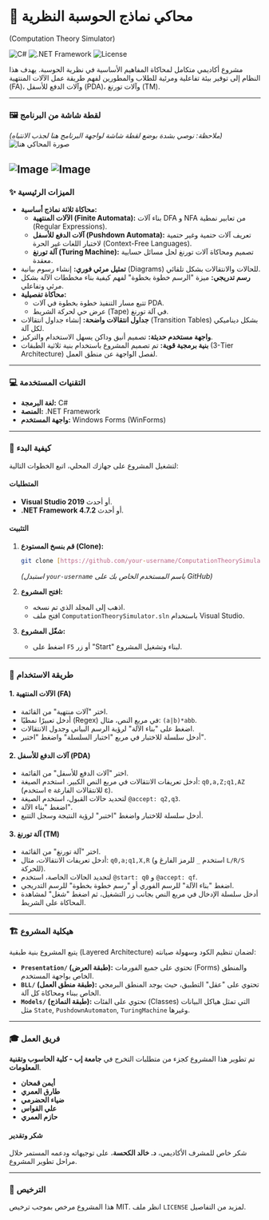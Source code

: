 # 🤖 محاكي نماذج الحوسبة النظرية 
(Computation Theory Simulator)

![C#](https://img.shields.io/badge/Language-C%23-blueviolet)
![.NET Framework](https://img.shields.io/badge/Framework-.NET%20WinForms-blue)
![License](https://img.shields.io/badge/License-MIT-green)

مشروع أكاديمي متكامل لمحاكاة المفاهيم الأساسية في نظرية الحوسبة. يهدف هذا النظام إلى توفير بيئة تفاعلية ومرئية للطلاب والمطورين لفهم طريقة عمل الآلات المنتهية (FA)، وآلات الدفع للأسفل (PDA)، وآلات تورنغ (TM).

---

### 🖼️ لقطة شاشة من البرنامج

*(ملاحظة: نوصي بشدة بوضع لقطة شاشة لواجهة البرنامج هنا لجذب الانتباه)*
![صورة المحاكي هنا](https://via.placeholder.com/800x500.png?text=ضع+لقطة+شاشة+للبرنامج+هنا)

![Image](https://github.com/user-attachments/assets/6eb6638c-31fd-40d5-8091-519c5e581a70)
![Image](https://github.com/user-attachments/assets/844aa184-31dc-416b-97e7-2340a8caabf7)
---

### ✨ الميزات الرئيسية

- **محاكاة ثلاثة نماذج أساسية:**
    - **الآلات المنتهية (Finite Automata):** بناء آلات DFA و NFA من تعابير نمطية (Regular Expressions).
    - **آلات الدفع للأسفل (Pushdown Automata):** تعريف آلات حتمية وغير حتمية لاختبار اللغات غير الحرة (Context-Free Languages).
    - **آلة تورنغ (Turing Machine):** تصميم ومحاكاة آلات تورنغ لحل مسائل حسابية معقدة.
- **تمثيل مرئي فوري:** إنشاء رسوم بيانية (Diagrams) للحالات والانتقالات بشكل تلقائي.
- **رسم تدريجي:** ميزة "الرسم خطوة بخطوة" لفهم كيفية بناء مخططات الآلة بشكل مرئي وتفاعلي.
- **محاكاة تفصيلية:**
    - تتبع مسار التنفيذ خطوة بخطوة في آلات PDA.
    - عرض حي لحركة الشريط (Tape) في آلة تورنغ.
- **جداول انتقالات واضحة:** إنشاء جداول انتقالات (Transition Tables) بشكل ديناميكي لكل آلة.
- **واجهة مستخدم حديثة:** تصميم أنيق وداكن يسهل الاستخدام والتركيز.
- **بنية برمجية قوية:** تم تصميم المشروع باستخدام بنية ثلاثية الطبقات (3-Tier Architecture) لفصل الواجهة عن منطق العمل.

---

### 💻 التقنيات المستخدمة

- **لغة البرمجة:** C#
- **المنصة:** .NET Framework
- **واجهة المستخدم:** Windows Forms (WinForms)

---

### 🚀 كيفية البدء

لتشغيل المشروع على جهازك المحلي، اتبع الخطوات التالية:

#### المتطلبات
- **Visual Studio 2019** أو أحدث.
- **.NET Framework 4.7.2** أو أحدث.

#### التثبيت
1.  **قم بنسخ المستودع (Clone):**
    ```bash
    git clone [https://github.com/your-username/ComputationTheorySimulator.git](https://github.com/your-username/ComputationTheorySimulator.git)
    ```
    *(استبدل `your-username` باسم المستخدم الخاص بك على GitHub)*

2.  **افتح المشروع:**
    - اذهب إلى المجلد الذي تم نسخه.
    - افتح ملف `ComputationTheorySimulator.sln` باستخدام Visual Studio.

3.  **شغّل المشروع:**
    - اضغط على `F5` أو زر "Start" لبناء وتشغيل المشروع.

---

### 📝 طريقة الاستخدام

#### 1. الآلات المنتهية (FA)
- اختر "آلات منتهية" من القائمة.
- أدخل تعبيرًا نمطيًا (Regex) في مربع النص، مثال: `(a|b)*abb`.
- اضغط على "بناء الآلة" لرؤية الرسم البياني وجدول الانتقالات.
- أدخل سلسلة للاختبار في مربع "اختبار السلسلة" واضغط "اختبر".

#### 2. آلات الدفع للأسفل (PDA)
- اختر "آلات الدفع للأسفل" من القائمة.
- أدخل تعريفات الانتقالات في مربع النص الكبير. استخدم الصيغة: `q0,a,Z;q1,AZ` (استخدم `e` للانتقالات الفارغة ε).
- لتحديد حالات القبول، استخدم الصيغة `@accept: q2,q3`.
- اضغط "بناء الآلة".
- أدخل سلسلة للاختبار واضغط "اختبر" لرؤية النتيجة وسجل التتبع.

#### 3. آلة تورنغ (TM)
- اختر "آلة تورنغ" من القائمة.
- أدخل تعريفات الانتقالات، مثال: `q0,a;q1,X,R` (استخدم `_` للرمز الفارغ و `L/R/S` للحركة).
- لتحديد الحالات الخاصة، استخدم `@start: q0` و `@accept: qf`.
- اضغط "بناء الآلة" للرسم الفوري أو "رسم خطوة بخطوة" للرسم التدريجي.
- أدخل سلسلة الإدخال في مربع النص بجانب زر التشغيل، ثم اضغط "شغل" لمشاهدة المحاكاة على الشريط.

---

### 🏗️ هيكلية المشروع

يتبع المشروع بنية طبقية (Layered Architecture) لضمان تنظيم الكود وسهولة صيانته:

- **`Presentation/` (طبقة العرض):** تحتوي على جميع الفورمات (Forms) والمنطق الخاص بواجهة المستخدم.
- **`BLL/` (طبقة منطق العمل):** تحتوي على "عقل" التطبيق، حيث يوجد المنطق البرمجي الخاص ببناء ومحاكاة كل آلة.
- **`Models/` (طبقة النماذج):** تحتوي على الفئات (Classes) التي تمثل هياكل البيانات مثل `State`, `PushdownAutomaton`, `TuringMachine` وغيرها.

---

### 🎓 فريق العمل

تم تطوير هذا المشروع كجزء من متطلبات التخرج في **جامعة إب - كلية الحاسوب وتقنية المعلومات**.

- **أيمن قمحان**
- **طارق العمري**
- **ضياء الحضرمي**
- **علي القواس**
- **حازم العمري**

#### شكر وتقدير

شكر خاص للمشرف الأكاديمي، **د. خالد الكحسة**، على توجيهاته ودعمه المستمر خلال مراحل تطوير المشروع.

---

### 📜 الترخيص

هذا المشروع مرخص بموجب ترخيص MIT. انظر ملف `LICENSE` لمزيد من التفاصيل.
